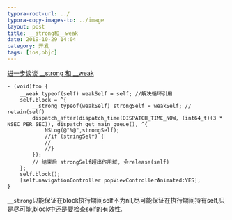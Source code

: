 ```yaml
---
typora-root-url: ../
typora-copy-images-to: ../image
layout: post
title: __strong和__weak
date: 2019-10-29 14:04
category: 开发
tags: [ios,objc]
---
```




[进一步谈谈 __strong 和 __weak](https://ziecho.com/post/ios/2015-09-02)

```objc
- (void)foo {
    __weak typeof(self) weakSelf = self; //解决循环引用
    self.block = ^{
        __strong typeof(weakSelf) strongSelf = weakSelf; // retain(self)
        dispatch_after(dispatch_time(DISPATCH_TIME_NOW, (int64_t)(3 * NSEC_PER_SEC)), dispatch_get_main_queue(), ^{
            NSLog(@"%@",strongSelf);
          	//if (stringSelf) {
            //  
            //}
        });
      	// 结束后 strongSelf超出作用域, 会release(self)
    };
    self.block();
    [self.navigationController popViewControllerAnimated:YES];
}
```

`__strong`只能保证在block执行期间self不为nil,尽可能保证在执行期间持有self,只是尽可能,block中还是要检查self的有效性.

